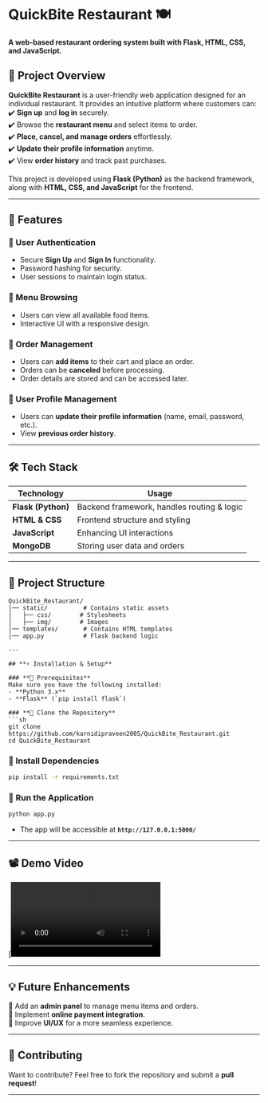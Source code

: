 # **QuickBite Restaurant 🍽️**  
**A web-based restaurant ordering system built with Flask, HTML, CSS, and JavaScript.**  

## **📌 Project Overview**  
**QuickBite Restaurant** is a user-friendly web application designed for an individual restaurant. It provides an intuitive platform where customers can:  
✔️ **Sign up** and **log in** securely.  
✔️ Browse the **restaurant menu** and select items to order.  
✔️ **Place, cancel, and manage orders** effortlessly.  
✔️ **Update their profile information** anytime.  
✔️ View **order history** and track past purchases.  

This project is developed using **Flask (Python)** as the backend framework, along with **HTML, CSS, and JavaScript** for the frontend.  

---

## **🚀 Features**  

### **🔹 User Authentication**  
- Secure **Sign Up** and **Sign In** functionality.  
- Password hashing for security.  
- User sessions to maintain login status.  

### **🔹 Menu Browsing**  
- Users can view all available food items.  
- Interactive UI with a responsive design.  

### **🔹 Order Management**  
- Users can **add items** to their cart and place an order.  
- Orders can be **canceled** before processing.  
- Order details are stored and can be accessed later.  

### **🔹 User Profile Management**  
- Users can **update their profile information** (name, email, password, etc.).  
- View **previous order history**.  

---

## **🛠️ Tech Stack**  

| **Technology**  | **Usage**  |
|---------------|------------|
| **Flask (Python)** | Backend framework, handles routing & logic  |
| **HTML & CSS**  | Frontend structure and styling  |
| **JavaScript** | Enhancing UI interactions  |
| **MongoDB** | Storing user data and orders  |

---

## **📂 Project Structure**  

```
QuickBite_Restaurant/
│── static/          # Contains static assets  
│   ├── css/        # Stylesheets  
│   ├── img/        # Images  
│── templates/       # Contains HTML templates  
│── app.py           # Flask backend logic  

---

## **⚡ Installation & Setup**  

### **🔹 Prerequisites**  
Make sure you have the following installed:  
- **Python 3.x**  
- **Flask** (`pip install flask`)  

### **🔹 Clone the Repository**  
```sh
git clone https://github.com/karnidipraveen2005/QuickBite_Restaurant.git
cd QuickBite_Restaurant
```

### **🔹 Install Dependencies**  
```sh
pip install -r requirements.txt
```

### **🔹 Run the Application**  
```sh
python app.py
```
- The app will be accessible at **`http://127.0.0.1:5000/`**  

---

## 📽️ Demo Video  
[![Watch the video](https://github.com/karnidipraveen2005/QuickBite_Restaurant/blob/main/Demo.mp4)

---

## **💡 Future Enhancements**  
🔹 Add an **admin panel** to manage menu items and orders.  
🔹 Implement **online payment integration**.  
🔹 Improve **UI/UX** for a more seamless experience.  

---

## **🙌 Contributing**  
Want to contribute? Feel free to fork the repository and submit a **pull request**!  

---
